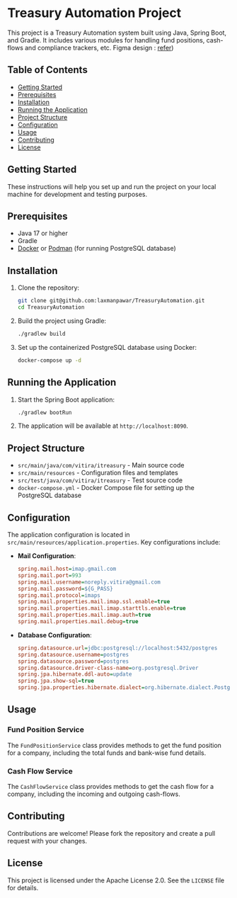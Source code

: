 # Treasury Automation Project

This project is a Treasury Automation system built using Java, Spring Boot, and Gradle. It includes various modules for handling fund positions, cash-flows and compliance trackers, etc.
Figma design : [refer](https://www.figma.com/proto/smSKk9KdqktPmV9h9bEMdq/i-Treasury-by-VITIRA---automating-treasury-operations?node-id=6-1609&p=f&t=PwKyXgkyCPQBzfD3-1&scaling=min-zoom&content-scaling=fixed&page-id=6%3A1096&starting-point-node-id=6%3A1609))

## Table of Contents

- [Getting Started](#getting-started)
- [Prerequisites](#prerequisites)
- [Installation](#installation)
- [Running the Application](#running-the-application)
- [Project Structure](#project-structure)
- [Configuration](#configuration)
- [Usage](#usage)
- [Contributing](#contributing)
- [License](#license)

## Getting Started

These instructions will help you set up and run the project on your local machine for development and testing purposes.

## Prerequisites

- Java 17 or higher
- Gradle
- [Docker](https://www.docker.com/products/docker-desktop/) or [Podman](https://podman-desktop.io/) (for running PostgreSQL database)

## Installation

1. Clone the repository:
    ```sh
    git clone git@github.com:laxmanpawar/TreasuryAutomation.git
    cd TreasuryAutomation
    ```

2. Build the project using Gradle:
    ```sh
    ./gradlew build
    ```

3. Set up the containerized PostgreSQL database using Docker:
    ```sh
    docker-compose up -d
    ```

## Running the Application

1. Start the Spring Boot application:
    ```sh
    ./gradlew bootRun
    ```

2. The application will be available at `http://localhost:8090`.

## Project Structure

- `src/main/java/com/vitira/itreasury` - Main source code
- `src/main/resources` - Configuration files and templates
- `src/test/java/com/vitira/itreasury` - Test source code
- `docker-compose.yml` - Docker Compose file for setting up the PostgreSQL database

## Configuration

The application configuration is located in `src/main/resources/application.properties`. Key configurations include:

- **Mail Configuration**:
    ```ini
    spring.mail.host=imap.gmail.com
    spring.mail.port=993
    spring.mail.username=noreply.vitira@gmail.com
    spring.mail.password=${G_PASS}
    spring.mail.protocol=imaps
    spring.mail.properties.mail.imap.ssl.enable=true
    spring.mail.properties.mail.imap.starttls.enable=true
    spring.mail.properties.mail.imap.auth=true
    spring.mail.properties.mail.debug=true
    ```

- **Database Configuration**:
    ```ini
    spring.datasource.url=jdbc:postgresql://localhost:5432/postgres
    spring.datasource.username=postgres
    spring.datasource.password=postgres
    spring.datasource.driver-class-name=org.postgresql.Driver
    spring.jpa.hibernate.ddl-auto=update
    spring.jpa.show-sql=true
    spring.jpa.properties.hibernate.dialect=org.hibernate.dialect.PostgreSQLDialect
    ```

## Usage

### Fund Position Service

The `FundPositionService` class provides methods to get the fund position for a company, including the total funds and bank-wise fund details.

### Cash Flow Service

The `CashFlowService` class provides methods to get the cash flow for a company, including the incoming and outgoing cash-flows.

## Contributing

Contributions are welcome! Please fork the repository and create a pull request with your changes.

## License

This project is licensed under the Apache License 2.0. See the `LICENSE` file for details.